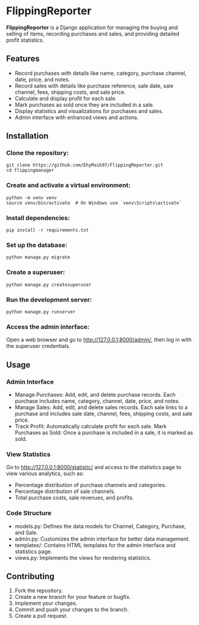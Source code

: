 # FlippingReporter

**FlippingReporter** is a Django application for managing the buying and selling of items, recording purchases and sales, and providing detailed profit statistics.

## Features

- Record purchases with details like name, category, purchase channel, date, price, and notes.
- Record sales with details like purchase reference, sale date, sale channel, fees, shipping costs, and sale price.
- Calculate and display profit for each sale.
- Mark purchases as sold once they are included in a sale.
- Display statistics and visualizations for purchases and sales.
- Admin interface with enhanced views and actions.

## Installation
### Clone the repository:

    git clone https://github.com/EhyMaik97/FlippingReporter.git
    cd flippingmanager
    


### Create and activate a virtual environment:

    python -m venv venv
    source venv/bin/activate  # On Windows use `venv\Scripts\activate`


### Install dependencies:

    pip install -r requirements.txt


### Set up the database:

    python manage.py migrate


### Create a superuser:

    python manage.py createsuperuser

### Run the development server:

    python manage.py runserver

### Access the admin interface:

Open a web browser and go to http://127.0.0.1:8000/admin/, then log in with the superuser credentials.

## Usage
### Admin Interface

- Manage Purchases: Add, edit, and delete purchase records. Each purchase includes name, category, channel, date, price, and notes.
- Manage Sales: Add, edit, and delete sales records. Each sale links to a purchase and includes sale date, channel, fees, shipping costs, and sale price.
- Track Profit: Automatically calculate profit for each sale.
Mark Purchases as Sold: Once a purchase is included in a sale, it is marked as sold.

### View Statistics

Go to http://127.0.0.1:8000/statistic/ and access to the statistics page to view various analytics, such as:
- Percentage distribution of purchase channels and categories.
- Percentage distribution of sale channels.
- Total purchase costs, sale revenues, and profits.

### Code Structure

- models.py: Defines the data models for Channel, Category, Purchase, and Sale.
- admin.py: Customizes the admin interface for better data management.
- templates/: Contains HTML templates for the admin interface and statistics page.
- views.py: Implements the views for rendering statistics.

## Contributing

1. Fork the repository.
2. Create a new branch for your feature or bugfix.
3. Implement your changes.
4. Commit and push your changes to the branch.
5. Create a pull request.
